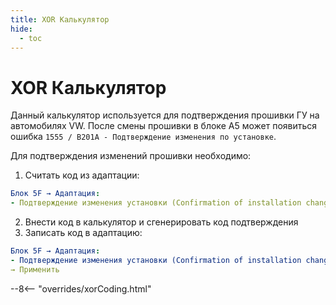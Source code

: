 ```yaml
---
title: XOR Калькулятор
hide:
  - toc
---
```


# XOR Калькулятор

Данный калькулятор используется для подтверждения прошивки ГУ на автомобилях VW. 
После смены прошивки в блоке A5 может появиться ошибка `1555 / B201A - Подтверждение изменения по установке`.

Для подтверждения изменений прошивки необходимо:
1. Считать код из адаптации:
``` yaml
Блок 5F → Адаптация:
- Подтверждение изменения установки (Confirmation of installation change)  
```
2. Внести код в калькулятор и сгенерировать код подтверждения
3. Записать код в адаптацию:
``` yaml
Блок 5F → Адаптация:
- Подтверждение изменения установки (Confirmation of installation change): сгенерированный код
→ Применить
```

--8<-- "overrides/xorCoding.html"